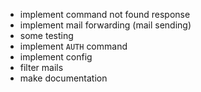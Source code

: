 - implement command not found response
- implement mail forwarding (mail sending)
- some testing
- implement `AUTH` command
- implement config
- filter mails
- make documentation

